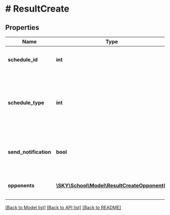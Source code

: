 # # ResultCreate

## Properties

Name | Type | Description | Notes
------------ | ------------- | ------------- | -------------
**schedule_id** | **int** | ID for the scheduled event (game) |
**schedule_type** | **int** | Set to 0 for Versus scoring results &lt;br /&gt;  Set to 1 for Place/Points scoring results | [optional]
**send_notification** | **bool** | Toggle to true to send a notification of this event change | [optional]
**opponents** | [**\SKY\School\Model\ResultCreateOpponent[]**](ResultCreateOpponent.md) | List of opponents to record results for | [optional]

[[Back to Model list]](../../README.md#models) [[Back to API list]](../../README.md#endpoints) [[Back to README]](../../README.md)
